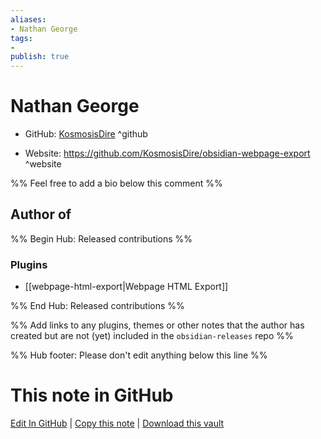 ```yaml
---
aliases:
- Nathan George
tags:
- 
publish: true
---
```


# Nathan George

- GitHub: [KosmosisDire](https://github.com/KosmosisDire/) ^github
<!-- - Discord: `@` ^discord-->
- Website: <https://github.com/KosmosisDire/obsidian-webpage-export> ^website
<!-- - [[Publish sites|Publish site]]: <https://> ^publish-->

%% Feel free to add a bio below this comment %%


## Author of

%% Begin Hub: Released contributions %%
### Plugins
- [[webpage-html-export|Webpage HTML Export]]

%% End Hub: Released contributions %%

%% Add links to any plugins, themes or other notes that the author has created but are not (yet) included in the `obsidian-releases` repo %%

<!--
### Unlisted plugins
-->

<!--
### Others
-->

<!--
## Sponsor this author
-->

<!-- - [[GitHub sponsors]]: [Sponsor @KosmosisDire on GitHub Sponsors](https://github.com/sponsors/KosmosisDire) ^github-sponsor-->
<!-- - [[Buy me a coffee]]: <https://> ^buy-me-a-coffee-->
<!-- - [[PayPal]]: <https://> ^paypal-->
<!-- - [[Patreon]]: <https://> ^patreon-->

<!--
## Follow this author
-->

<!-- - [[YouTube Channels|On YouTube]]: <https://> ^youtube-->
<!-- - Twitter: <https://> ^twitter-->
<!-- - ... -->

%% Hub footer: Please don't edit anything below this line %%

# This note in GitHub

<span class="git-footer">[Edit In GitHub](https://github.dev/obsidian-community/obsidian-hub/blob/main/01%20-%20Community/People/KosmosisDire.md "git-hub-edit-note") | [Copy this note](https://raw.githubusercontent.com/obsidian-community/obsidian-hub/main/01%20-%20Community/People/KosmosisDire.md "git-hub-copy-note") | [Download this vault](https://github.com/obsidian-community/obsidian-hub/archive/refs/heads/main.zip "git-hub-download-vault") </span>
